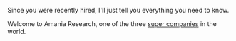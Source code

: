 Since you were recently hired, I'll just tell you everything you need to know.

Welcome to Amania Research, one of the three <a href="../../lore/supercompanies">super companies</a> in the world.
